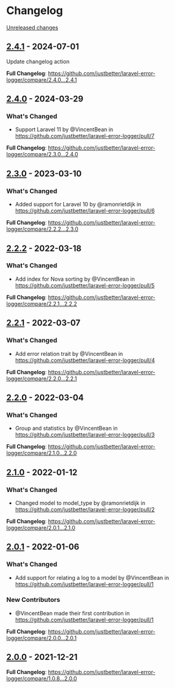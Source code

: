 # Changelog 

[Unreleased changes](https://github.com/justbetter/laravel-error-logger/compare/2.4.1...2.4.1)
## [2.4.1](https://github.com/justbetter/laravel-error-logger/releases/tag/2.4.1) - 2024-07-01

Update changelog action

**Full Changelog**: https://github.com/justbetter/laravel-error-logger/compare/2.4.0...2.4.1

## [2.4.0](https://github.com/justbetter/laravel-error-logger/releases/tag/2.4.0) - 2024-03-29

### What's Changed
* Support Laravel 11 by @VincentBean in https://github.com/justbetter/laravel-error-logger/pull/7


**Full Changelog**: https://github.com/justbetter/laravel-error-logger/compare/2.3.0...2.4.0

## [2.3.0](https://github.com/justbetter/laravel-error-logger/releases/tag/2.3.0) - 2023-03-10

### What's Changed
* Added support for Laravel 10 by @ramonrietdijk in https://github.com/justbetter/laravel-error-logger/pull/6


**Full Changelog**: https://github.com/justbetter/laravel-error-logger/compare/2.2.2...2.3.0

## [2.2.2](https://github.com/justbetter/laravel-error-logger/releases/tag/2.2.2) - 2022-03-18

### What's Changed
* Add index for Nova sorting by @VincentBean in https://github.com/justbetter/laravel-error-logger/pull/5


**Full Changelog**: https://github.com/justbetter/laravel-error-logger/compare/2.2.1...2.2.2

## [2.2.1](https://github.com/justbetter/laravel-error-logger/releases/tag/2.2.1) - 2022-03-07

### What's Changed
* Add error relation trait by @VincentBean in https://github.com/justbetter/laravel-error-logger/pull/4


**Full Changelog**: https://github.com/justbetter/laravel-error-logger/compare/2.2.0...2.2.1

## [2.2.0](https://github.com/justbetter/laravel-error-logger/releases/tag/2.2.0) - 2022-03-04

### What's Changed
* Group and statistics by @VincentBean in https://github.com/justbetter/laravel-error-logger/pull/3

**Full Changelog**: https://github.com/justbetter/laravel-error-logger/compare/2.1.0...2.2.0

## [2.1.0](https://github.com/justbetter/laravel-error-logger/releases/tag/2.1.0) - 2022-01-12

### What's Changed
* Changed model to model_type by @ramonrietdijk in https://github.com/justbetter/laravel-error-logger/pull/2

**Full Changelog**: https://github.com/justbetter/laravel-error-logger/compare/2.0.1...2.1.0

## [2.0.1](https://github.com/justbetter/laravel-error-logger/releases/tag/2.0.1) - 2022-01-06

### What's Changed
* Add support for relating a log to a model by @VincentBean in https://github.com/justbetter/laravel-error-logger/pull/1

### New Contributors
* @VincentBean made their first contribution in https://github.com/justbetter/laravel-error-logger/pull/1

**Full Changelog**: https://github.com/justbetter/laravel-error-logger/compare/2.0.0...2.0.1

## [2.0.0](https://github.com/justbetter/laravel-error-logger/releases/tag/2.0.0) - 2021-12-21

**Full Changelog**: https://github.com/justbetter/laravel-error-logger/compare/1.0.8...2.0.0

